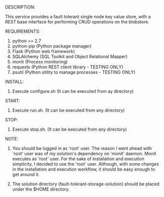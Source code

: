 DESCRIPTION:

This service provides a fault tolerant single node key value store, with
a REST base interface for performing CRUD operations on the blobstore.


REQUIREMENTS:

1) python >= 2.7
2) python-pip (Python package manager)
3) Flask (Python web framework)
4) SQLAlchemy (SQL Toolkit and Object Relational Mapper)
5) monit (Process monitoring)
6) requests (Python REST client library - TESTING ONLY)
7) psutil (Python utility to manage processes - TESTING ONLY) 

INSTALL:

1) Execute configure.sh (It can be executed from ay directory)

START:

1) Execute run.sh. (It can be executed from any directory)

STOP:

1) Execute stop.sh. (It can be executed from any directory)

NOTE:

1) You should be logged in as 'root' user. The reason I went ahead with
   'root' user was of my solution's dependency on 'monit' daemon. Monit
   executes as 'root' user. For the sake of installation and execution
   simplicity, I decided to use the 'root' user. Although, with some
   changes in the installation and execution workflow, it should be easy
   enough to get around it.

2) The solution directory (fault-tolerant-storage-solution) should be placed
   under the $HOME directory.
